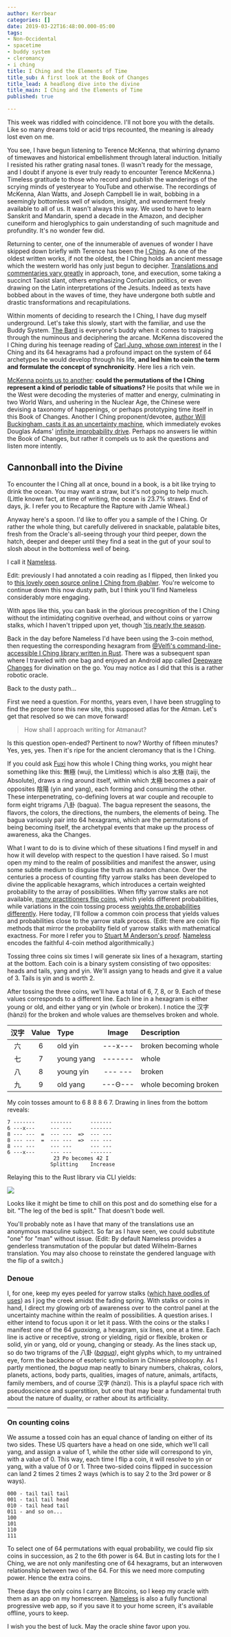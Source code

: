 ```yaml
---
author: Kerrbear
categories: []
date: 2019-03-22T16:48:00.000-05:00
tags:
- Non-Occidental
- spacetime
- buddy system
- cleromancy
- i ching
title: I Ching and the Elements of Time
title_sub: A first look at the Book of Changes
title_lead: A headlong dive into the divine
title_main: I Ching and the Elements of Time
published: true

---
```

This week was riddled with coincidence. I'll not bore you with the details. Like so many dreams told or acid trips recounted, the meaning is already lost even on me.

You see, I have begun listening to Terence McKenna, that whirring dynamo of timewaves and historical embellishment through lateral induction. Initially I resisted his rather grating nasal tones. (I wasn't ready for the message, and I doubt if anyone is ever truly ready to encounter Terence McKenna.)<!--more--> Timeless gratitude to those who record and publish the wanderings of the scrying minds of yesteryear to YouTube and otherwise. The recordings of McKenna, Alan Watts, and Joseph Campbell lie in wait, bobbing in a seemingly bottomless well of wisdom, insight, and wonderment freely available to all of us. It wasn't always this way. We used to have to learn Sanskrit and Mandarin, spend a decade in the Amazon, and decipher cuneiform and hieroglyphics to gain understanding of such magnitude and profundity. It's no wonder few did.

Returning to center, one of the innumerable of avenues of wonder I have skipped down briefly with Terence has been the [I Ching](https://www.wikiwand.com/en/I_Ching). As one of the oldest written works, if not the oldest, the I Ching holds an ancient message which the western world has only just begun to decipher. [Translations and commentaries vary greatly](https://www.biroco.com/yijing/survey.htm "A survey of I Ching translations") in approach, tone, and execution, some taking a succinct Taoist slant, others emphasizing Confucian politics, or even drawing on the Latin interpretations of the Jesuits. Indeed as texts have bobbed about in the waves of time, they have undergone both subtle and drastic transformations and recapitulations.

Within moments of deciding to research the I Ching, I have dug myself underground. Let's take this slowly, start with the familiar, and use the Buddy System. [The Bard](https://www.youtube.com/playlist?list=PL2D0E32265BBFA843) is everyone's buddy when it comes to traipsing through the numinous and deciphering the arcane. McKenna discovered the I Ching during his teenage reading of [Carl Jung, whose own interest](http://the-iching.com/extra/iching_jung_foreword) in the I Ching and its 64 hexagrams had a profound impact on the system of 64 archetypes he would develop through his life, **and led him to coin the term and formulate the concept of synchronicity**. Here lies a rich vein.

[McKenna points us to another](https://www.youtube.com/watch?v=sz10iqNNbnY): **could the permutations of the I Ching represent a kind of periodic table of situations?** He posits that while we in the West were decoding the mysteries of matter and energy, culminating in two World Wars, and ushering in the Nuclear Age, the Chinese were devising a taxonomy of happenings, or perhaps prototyping time itself in this Book of Changes. Another I Ching proponent/devotee, [author Will Buckingham, casts it as an uncertainty machine](https://aeon.co/essays/forget-prophecy-the-i-ching-is-an-uncertainty-machine), which immediately evokes Douglas Adams' [infinite improbability drive](https://www.youtube.com/watch?v=nCf53ses22w). Perhaps no answers lie within the Book of Changes, but rather it compels us to ask the questions and listen more intently.

## Cannonball into the Divine

To encounter the I Ching all at once, bound in a book, is a bit like trying to drink the ocean. You may want a straw, but it's not going to help much. (Little known fact, at time of writing, the ocean is 23.7% straws. End of days, jk. I refer you to Recapture the Rapture with Jamie Wheal.)

Anyway here's a spoon. I'd like to offer you a sample of the I Ching. Or rather the whole thing, but carefully delivered in snackable, palatable bites, fresh from the Oracle's all-seeing through your third peeper, down the hatch, deeper and deeper until they find a seat in the gut of your soul to slosh about in the bottomless well of being.

I call it [Nameless](https://nameless.quest "Nameless Quest").

Edit: previously I had annotated a coin reading as I flipped, then linked you to [this lovely open source online I Ching from @ablwr](https://bits.ashleyblewer.com/i-ching/). You're welcome to continue down this now dusty path, but I think you'll find Nameless considerably more engaging.

With apps like this, you can bask in the glorious precognition of the I Ching without the intimidating cognitive overhead, and without coins or yarrow stalks, which I haven't tripped upon  yet, though ['tis nearly the season](https://www.wildflower.org/plants/result.php?id_plant=acmi2).

Back in the day before Nameless I'd have been using the 3-coin method, then requesting the corresponding hexagram from [@Velfi's command-line-accessible I Ching library written in Rust](https://github.com/Velfi/i-ching). There was a subsequent span where I traveled with one bag and enjoyed an Android app called [Deepware Changes](https://cranf.com/wpen/android/deepware/changes/) for divination on the go. You may notice as I did that this is a rather robotic oracle.

Back to the dusty path…

First we need a question. For months, years even, I have been struggling to find the proper tone this new site, this supposed atlas for the Atman. Let's get that resolved so we can move forward!

> How shall I approach writing for Atmanaut?

Is this question open-ended? Pertinent to now? Worthy of fifteen minutes? Yes, yes, yes. Then it's ripe for the ancient cleromancy that is the I Ching.

If you could ask [Fuxi](https://www.wikiwand.com/en/Fuxi) how this whole I Ching thing works, you might hear something like this: 無極 (wuji, the Limitless) which is also 太極 (taiji, the Absolute), draws a ring around itself, within which 太極 becomes a pair of opposites 陰陽 (yin and yang), each forming and consuming the other. These interpenetrating, co-defining lovers at war couple and recouple to form eight trigrams 八卦 (bagua). The bagua represent the seasons, the flavors, the colors, the directions, the numbers, the elements of being. The bagua variously pair into 64 hexagrams, which are the permutations of being becoming itself, the archetypal events that make up the process of awareness, aka the Changes.

What I want to do is to divine which of these situations I find myself in and how it will develop with respect to the question I have raised. So I must open my mind to the realm of possibilities and manifest the answer, using some subtle medium to disguise the truth as random chance. Over the centuries a process of counting fifty yarrow stalks has been developed to divine the applicable hexagrams, which introduces a certain weighted probability to the array of possibilities. When fifty yarrow stalks are not available, [many practitioners flip coins](http://bhoffert.faculty.noctrl.edu/TEACHING/Castcoin.html), which yields different probabilities, while variations in the coin tossing process [weights the probabilities differently](http://the-iching.com/extra/divination_with_stalks). Here today, I'll follow a common coin process that yields values and probabilities close to the yarrow stalk process. (Edit: there are coin flip methods that mirror the probability field of yarrow stalks with mathematical exactness. For more I refer you to [Stuart M Anderson's proof](http://www.russellcottrell.com/VirtualYarrowStalks/downloads/4coinmethod.pdf "Bringing the Yarrow and Coin Methods into Agreement"). [Nameless](https://nameless.quest) encodes the faithful 4-coin method algorithmically.)

Tossing three coins six times I will generate six lines of a hexagram, starting at the bottom. Each coin is a binary system consisting of two opposites: heads and tails, yang and yin. We'll assign yang to heads and give it a value of 3. Tails is yin and is worth 2.

After tossing the three coins, we'll have a total of 6, 7, 8, or 9. Each of these values corresponds to a different line. Each line in a hexagram is either young or old, and either yang or yin (whole or broken). I notice the 汉字 (hànzì) for the broken and whole values are themselves broken and whole.

| 汉字 | Value | Type | Image | Description |
| :---: | :---: | :--- | :---: | :--- |
| 六 | 6 | old yin | ---x--- | broken becoming whole |
| 七 | 7 | young yang | ------- | whole |
| 八 | 8 | young yin | --- --- | broken |
| 九 | 9 | old yang | ---Θ--- | whole becoming broken |

My coin tosses amount to 6 8 8 8 6 7. Drawing in lines from the bottom reveals:

    7 -------     ------- 	   -------
    6 ---x---     --- --- 	   -------
    8 --- ---  =  --- ---  =>  --- ---
    8 --- ---  =  --- ---  =>  --- ---
    8 --- ---     --- --- 	   --- ---
    6 ---x---     --- --- 	   -------
    			   23 Po becomes 42 I
                  Splitting	   Increase

Relaying this to the Rust library via CLI yields:

![](/uploads/i-ching-rust-23.png)

Looks like it might be time to chill on this post and do something else for a bit. "The leg of the bed is split." That doesn't bode well.

You'll probably note as I have that many of the translations use an anonymous masculine subject. So far as I have seen, we could substitute "one" for "man" without issue. (Edit: By default Nameless provides a genderless transmutation of the popular but dated Wilhelm-Barnes translation. You may also choose to reinstate the gendered language with the flip of a switch.)

### Denoue

I, for one, keep my eyes peeled for yarrow stalks ([which have oodles of uses](https://www.mommypotamus.com/yarrow/)) as I jog the creek amidst the fading spring. With stalks or coins in hand, I direct my glowing orb of awareness over to the control panel at the uncertainty machine within the realm of possibilities. A question arises. I either intend to focus upon it or let it pass. With the coins or the stalks I manifest one of the 64 _guaxiang,_ a hexagram, six lines, one at a time. Each line is active or receptive, strong or yielding, rigid or flexible, broken or solid, yin or yang, old or young, changing or steady. As the lines stack up, so do two trigrams of the 八卦 ([_bagua_](http://www.wikiwand.com/en/Bagua)_)_, eight glyphs which, to my untrained eye, form the backbone of esoteric symbolism in Chinese philosophy. As I partly mentioned, the _bagua_ map neatly to binary numbers, chakras, colors, planets, actions, body parts, qualities, images of nature, animals, artifacts, family members, and of course 汉字 (hànzì). This is a playful space rich with pseudoscience and superstition, but one that may bear a fundamental truth about the nature of duality, or rather about its artificiality.

***

### On counting coins

We assume a tossed coin has an equal chance of landing on either of its two sides. These US quarters have a head on one side, which we'll call yang, and assign a value of 1, while the other side will correspond to yin, with a value of 0. This way, each time I flip a coin, it will resolve to yin or yang, with a value of 0 or 1. Three two-sided coins flipped in succession can land 2 times 2 times 2 ways (which is to say 2 to the 3rd power or 8 ways).

    000 - tail tail tail
    001 - tail tail head
    010 - tail head tail
    011 - and so on...
    100
    101
    110
    111

To select one of 64 permutations with equal probability, we could flip six coins in succession, as 2 to the 6th power is 64. But in casting lots for the I Ching, we are not only manifesting one of 64 hexagrams, but an interwoven relationship between two of the 64. For this we need more computing power. Hence the extra coins.

These days the only coins I carry are Bitcoins, so I keep my oracle with them as an app on my homescreen. [Nameless](https://nameless.quest) is also a fully functional progressive web app, so if you save it to your home screen, it's available offline, yours to keep.

I wish you the best of luck. May the oracle shine favor upon you.